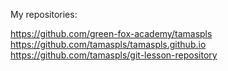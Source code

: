 My repositories:

https://github.com/green-fox-academy/tamaspls
https://github.com/tamaspls/tamaspls.github.io
https://github.com/tamaspls/git-lesson-repository
